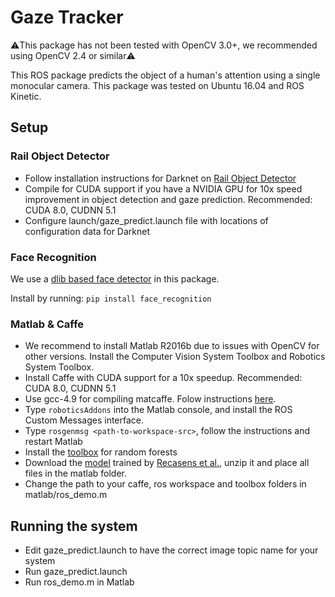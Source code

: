 # Gaze Tracker

:warning:This package has not been tested with OpenCV 3.0+, we recommended using OpenCV 2.4 or similar:warning:

This ROS package predicts the object of a human's attention using a single monocular camera. This package was tested on Ubuntu 16.04 and ROS Kinetic.
## Setup
### Rail Object Detector
* Follow installation instructions for Darknet on [Rail Object Detector](https://github.com/GT-RAIL/rail_object_detector)<!--* Replace the package.xml file with [this](https://drive.google.com/open?id=1EzGQQhaIALdVx0TIQlaRfDJksBwPw-eR) one. -->
* Compile for CUDA support if you have a NVIDIA GPU for 10x speed improvement in object detection and gaze prediction. Recommended: CUDA 8.0, CUDNN 5.1
* Configure launch/gaze_predict.launch file with locations of configuration data for Darknet

### Face Recognition
We use a [dlib based face detector](https://github.com/ageitgey/face_recognition) in this package.

Install by running: ```pip install face_recognition```

### Matlab & Caffe
* We recommend to install Matlab R2016b due to issues with OpenCV for other versions. Install the Computer Vision System Toolbox and Robotics System Toolbox.
* Install Caffe with CUDA support for a 10x speedup. Recommended: CUDA 8.0, CUDNN 5.1 
* Use gcc-4.9 for compiling matcaffe. Folow instructions [here](http://www.cs.jhu.edu/~cxliu/2016/compiling-matcaffe-on-ubuntu-1604.html).
* Type ```roboticsAddons``` into the Matlab console, and install the  ROS Custom Messages interface.
* Type ```rosgenmsg <path-to-workspace-src>```, follow the instructions and restart Matlab
* Install the [toolbox](https://github.com/pdollar/toolbox) for random forests
* Download the [model](http://gazefollow.csail.mit.edu/downloads/model.zip) trained by [Recasens et al.](http://people.csail.mit.edu/khosla/papers/nips2015_recasens.pdf), unzip it and place all files in the matlab folder.
* Change the path to your caffe, ros workspace and toolbox folders in matlab/ros_demo.m

## Running the system
* Edit gaze_predict.launch to have the correct image topic name for your system
* Run gaze_predict.launch 
* Run ros_demo.m in Matlab